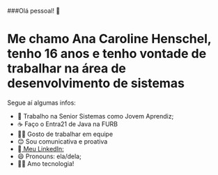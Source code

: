 ###Olá pessoal! 👋


<h1>Me chamo Ana Caroline Henschel, tenho 16 anos e tenho vontade de trabalhar na área de desenvolvimento de sistemas</h1>
Segue aí algumas infos:

- 💼 Trabalho na Senior Sistemas como Jovem Aprendiz;
- ☕ Faço o Entra21 de Java na FURB
- 🙋‍♀️ Gosto de trabalhar em equipe
- 😊 Sou comunicativa e proativa
- 📢<a href= 'https://www.linkedin.com/in/ana-caroline-h-72b2811ba/' > Meu LinkedIn:</a>
- 😄 Pronouns: ela/dela;
- 👩‍💻 Amo tecnologia!

  
